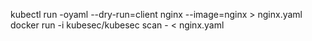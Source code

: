 kubectl run -oyaml --dry-run=client nginx --image=nginx > nginx.yaml
docker run -i kubesec/kubesec scan - < nginx.yaml
